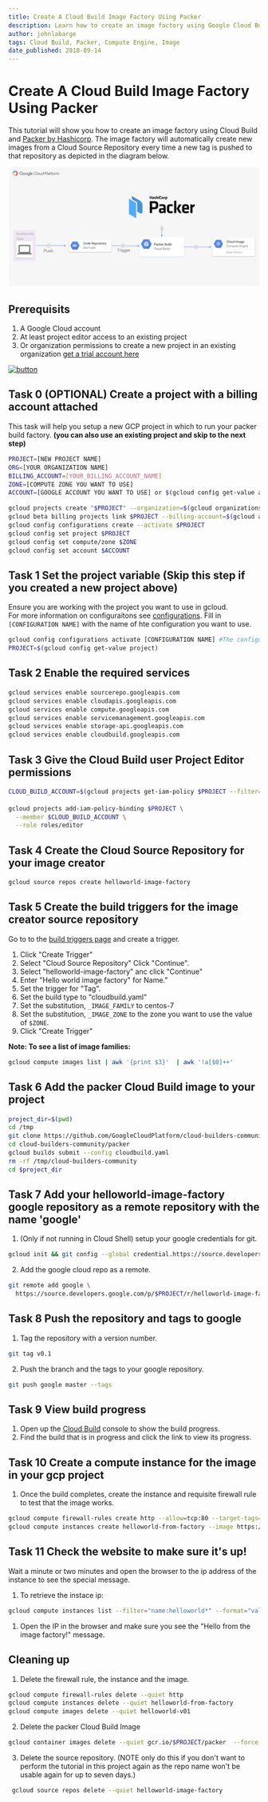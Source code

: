 ```yaml
---
title: Create A Cloud Build Image Factory Using Packer
description: Learn how to create an image factory using Google Cloud Build and Packer.
author: johnlabarge
tags: Cloud Build, Packer, Compute Engine, Image
date_published: 2018-09-14
---
```



# Create A Cloud Build Image Factory Using Packer

This tutorial will show you how to create an image factory using Cloud Build and [Packer by Hashicorp](https://packer.io). The image factory will automatically create new images from a Cloud Source Repository every time a new tag is pushed to that repository as depicted in the diagram below.

![ push to repository triggers cloud build with packer which builds machine image](packer-tutorial.png)

## Prerequisits
1. A Google Cloud account 
1. At least project editor access to an existing project 
1. Or organization permissions to create a new project in an existing organization [get a trial account here](https://console.cloud.google.com/freetrial?authuser=2&_ga=2.213928212.-2042919442.1528299768&_gac=1.89261801.1536929612.CjwKCAjwuO3cBRAyEiwAzOxKslw2lWJAN82nAhsu1azihQgX_7aQjek2MPEjanoAwKL5g70Rp0b9zRoCgFwQAvD_BwE)

[![button](http://gstatic.com/cloudssh/images/open-btn.png)](https://console.cloud.google.com/cloudshell/open?git_repo=https://github.com/GoogleCloudPlatform/community&page=editor&tutorial=tutorials/create-cloud-build-image-factory-using-packer/index.md)


## Task 0 (OPTIONAL) Create a project with a billing account attached 
This task will help you setup a new GCP project in which to run your packer build factory. 
**(you can also use an existing project and skip to the next step)**
```sh
PROJECT=[NEW PROJECT NAME]
ORG=[YOUR ORGANIZATION NAME]
BILLING_ACCOUNT=[YOUR_BILLING_ACCOUNT_NAME]
ZONE=[COMPUTE ZONE YOU WANT TO USE]
ACCOUNT=[GOOGLE ACCOUNT YOU WANT TO USE] or $(gcloud config get-value account)
```
```sh
gcloud projects create "$PROJECT" --organization=$(gcloud organizations list --format="value(name)" --filter="(displayName='$ORG')")
gcloud beta billing projects link $PROJECT --billing-account=$(gcloud alpha billing accounts list --format='value(name)' --filter="(displayName='$BILLING_ACCOUNT')")
gcloud config configurations create --activate $PROJECT
gcloud config set project $PROJECT
gcloud config set compute/zone $ZONE
gcloud config set account $ACCOUNT
```

## Task 1  Set the project variable (Skip this step if you created a new project above)
Ensure you are working with the project you want to use in gcloud.  
For more information on configuraitons see [configurations](https://cloud.google.com/sdk/gcloud/reference/config/configurations/). 
Fill in ```[CONFIGURATION NAME]``` with the name of hte configuration you want to use. 
```sh
gcloud config configurations activate [CONFIGURATION NAME] #The configuration for the project you want to use
PROJECT=$(gcloud config get-value project)
```

## Task 2  Enable the required services
```sh
gcloud services enable sourcerepo.googleapis.com
gcloud services enable cloudapis.googleapis.com 
gcloud services enable compute.googleapis.com
gcloud services enable servicemanagement.googleapis.com 
gcloud services enable storage-api.googleapis.com  
gcloud services enable cloudbuild.googleapis.com
```

## Task 3 Give the Cloud Build user Project Editor permissions 
```sh
CLOUD_BUILD_ACCOUNT=$(gcloud projects get-iam-policy $PROJECT --filter="(bindings.role:roles/cloudbuild)"  --flatten="bindings[].members" --format="value(bindings.members[])")

gcloud projects add-iam-policy-binding $PROJECT \
  --member $CLOUD_BUILD_ACCOUNT \
  --role roles/editor   
```

## Task 4 Create the Cloud Source Repository for your image creator 
```sh
gcloud source repos create helloworld-image-factory
```

## Task 5 Create the build triggers for the image creator source repository 
Go to to the [build triggers page](https://console.cloud.google.com/cloud-build/triggers) and create a trigger.  

1. Click "Create Trigger" 
1. Select "Cloud Source Repository" Click "Continue".
1. Select "helloworld-image-factory" anc click "Continue" 
1. Enter "Hello world image factory" for Name." 
1. Set the trigger for "Tag". 
1. Set the build type to "cloudbuild.yaml"
1. Set the substitution, ``_IMAGE_FAMILY`` to centos-7
1. Set the substitution, ``_IMAGE_ZONE`` to the zone you want to use the value of ```$ZONE```. 
1. Click "Create Trigger" 

**Note: To see a list of image families:** 
```sh
gcloud compute images list | awk '{print $3}'  | awk '!a[$0]++'
```

## Task 6 Add the packer Cloud Build image to your project

```sh
project_dir=$(pwd)
cd /tmp
git clone https://github.com/GoogleCloudPlatform/cloud-builders-community.git
cd cloud-builders-community/packer
gcloud builds submit --config cloudbuild.yaml
rm -rf /tmp/cloud-builders-community
cd $project_dir
```

## Task 7 Add your helloworld-image-factory google repository as a remote repository with the name 'google'
1. (Only if not running in Cloud Shell) setup your google credentials for git. 
```sh 
gcloud init && git config --global credential.https://source.developers.google.com.helper gcloud.sh
```
2. Add the google cloud repo as a remote. 
```sh 
git remote add google \
  https://source.developers.google.com/p/$PROJECT/r/helloworld-image-factory
```

## Task 8 Push the repository and tags to google
1. Tag the repository with a version number.
```sh 
git tag v0.1
```
2. Push the branch and the tags to your google repository.
```sh
git push google master --tags
```

## Task 9 View build progress 
1. Open up the [Cloud Build](https://console.cloud.google.com/cloud-build) console to show the build progress.
2. Find the build that is in progress and click the link to view its progress. 

## Task 10 Create a compute instance for the image in your gcp project 
1. Once the build completes, create the instance and requisite firewall rule to test that the image works.

```sh
gcloud compute firewall-rules create http --allow=tcp:80 --target-tags=http-server --source-ranges=0.0.0.0/0 
gcloud compute instances create helloworld-from-factory --image https://www.googleapis.com/compute/v1/projects/$PROJECT/global/images/helloworld-v01 --tags=http-server --zone=$ZONE
```


## Task 11 Check the website to make sure it's up! 
Wait a minute or two minutes and open the browser to the ip address of the instance to see the special message.
1. To retrieve the instace ip: 
```sh
gcloud compute instances list --filter="name:helloworld*" --format="value(networkInterfaces[0].accessConfigs[0].natIP)"
``` 
1. Open the IP in the browser and make sure you see the "Hello from the image factory!" message. 

## Cleaning up

1. Delete the firewall rule, the instance and the image. 
```sh
gcloud compute firewall-rules delete --quiet http
gcloud compute instances delete --quiet helloworld-from-factory
gcloud compute images delete --quiet helloworld-v01 
```

2. Delete the packer Cloud Build Image
```sh
gcloud container images delete --quiet gcr.io/$PROJECT/packer  --force-delete-tags
```

3. Delete the source repository.  (NOTE only do this if you don't want to perform the tutorial in this project again as the repo name won't be usable again for up to seven days.)
```sh 
 gcloud source repos delete --quiet helloworld-image-factory
```
